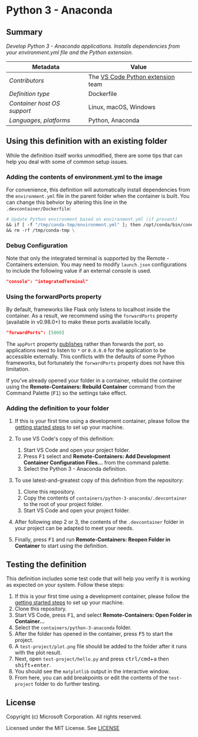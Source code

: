 # Python 3 - Anaconda

## Summary

*Develop Python 3 - Anaconda applications. Installs dependencies from your environment.yml file and the Python extension.*

| Metadata | Value |  
|----------|-------|
| *Contributors* | The [VS Code Python extension](https://marketplace.visualstudio.com/itemdetails?itemName=ms-python.python) team |
| *Definition type* | Dockerfile |
| *Container host OS support* | Linux, macOS, Windows |
| *Languages, platforms* | Python, Anaconda |

## Using this definition with an existing folder

While the definition itself works unmodified, there are some tips that can help you deal with some of common setup issues.

### Adding the contents of environment.yml to the image

For convenience, this definition will automatically install dependencies from the `environment.yml` file in the parent folder when the container is built. You can change this behvior by altering this line in the `.devcontainer/Dockerfile`:

```Dockerfile
# Update Python environment based on environment.yml (if present)
&& if [ -f "/tmp/conda-tmp/environment.yml" ]; then /opt/conda/bin/conda env update -n base -f /tmp/conda-tmp/environment.yml; fi \
&& rm -rf /tmp/conda-tmp \
```

### Debug Configuration

Note that only the integrated terminal is supported by the Remote - Containers extension. You may need to modify `launch.json` configurations to include the following value if an external console is used.

```json
"console": "integratedTerminal"
```

### Using the forwardPorts property

By default, frameworks like Flask only listens to localhost inside the container. As a result, we recommend using the `forwardPorts` property (available in v0.98.0+) to make these ports available locally.

```json
"forwardPorts": [5000]
```

The `appPort` property [publishes](https://docs.docker.com/config/containers/container-networking/#published-ports) rather than forwards the port, so applications need to listen to `*` or `0.0.0.0` for the application to be accessible externally. This conflicts with the defaults of some Python frameworks, but fortunately the `forwardPorts` property does not have this limitation.

If you've already opened your folder in a container, rebuild the container using the **Remote-Containers: Rebuild Container** command from the Command Palette (<kbd>F1</kbd>) so the settings take effect.

### Adding the definition to your folder

1. If this is your first time using a development container, please follow the [getting started steps](https://aka.ms/vscode-remote/containers/getting-started) to set up your machine.

2. To use VS Code's copy of this definition:
   1. Start VS Code and open your project folder.
   2. Press <kbd>F1</kbd> select and **Remote-Containers: Add Development Container Configuration Files...** from the command palette.
   3. Select the Python 3 - Anaconda definition.

3. To use latest-and-greatest copy of this definition from the repository:
   1. Clone this repository.
   2. Copy the contents of `containers/python-3-anaconda/.devcontainer` to the root of your project folder.
   3. Start VS Code and open your project folder.

4. After following step 2 or 3, the contents of the `.devcontainer` folder in your project can be adapted to meet your needs.

5. Finally, press <kbd>F1</kbd> and run **Remote-Containers: Reopen Folder in Container** to start using the definition.

## Testing the definition

This definition includes some test code that will help you verify it is working as expected on your system. Follow these steps:

1. If this is your first time using a development container, please follow the [getting started steps](https://aka.ms/vscode-remote/containers/getting-started) to set up your machine.
2. Clone this repository.
3. Start VS Code, press <kbd>F1</kbd>, and select **Remote-Containers: Open Folder in Container...**
4. Select the `containers/python-3-anaconda` folder.
5. After the folder has opened in the container, press <kbd>F5</kbd> to start the project.
6. A `test-project/plot.png` file should be added to the folder after it runs with the plot result.
7. Next, open `test-project/hello.py` and press <kbd>ctrl/cmd</kbd>+<kbd>a</kbd> then <kbd>shift</kbd>+<kbd>enter</kbd>.
8. You should see the `matplotlib` output in the interactive window.
9. From here, you can add breakpoints or edit the contents of the `test-project` folder to do further testing.

## License

Copyright (c) Microsoft Corporation. All rights reserved.

Licensed under the MIT License. See [LICENSE](https://github.com/Microsoft/vscode-dev-containers/blob/master/LICENSE)
